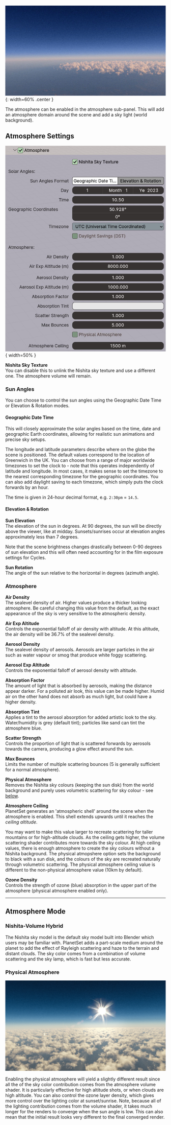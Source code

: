 ![](media/atmosphere.jpg){: width=60% .center }

The atmosphere can be enabled in the atmosphere sub-panel. This will add an atmosphere domain around the scene and add a sky light (world background).

## Atmosphere Settings

![Atmosphere Panel](media/atmosphere_panel.jpg){ width=50% }

**Nishita Sky Texture**  
You can disable this to unlink the Nishita sky texture and use a different one. The atmosphere volume will remain.

### Sun Angles
You can choose to control the sun angles using the Geographic Date Time or Elevation & Rotation modes.

#### Geographic Date Time
This will closely approximate the solar angles based on the time, date and geographic Earth coordinates, allowing for realistic sun animations and precise sky setups.

The longitude and latitude parameters describe where on the globe the scene is positioned. The default values correspond to the location of Greenwich in the UK. You can choose from a range of major worldwide timezones to set the clock to - note that this operates independently of latitude and longitude. In most cases, it makes sense to set the timezone to the nearest corresponding timezone for the geographic coordinates. You can also add daylight saving to each timezone, which simply puts the clock forwards by an hour.

The time is given in 24-hour decimal format, e.g. `2:30pm` = `14.5`.

#### Elevation & Rotation

**Sun Elevation**  
The elevation of the sun in degrees. At 90 degrees, the sun will be directly above the viewer, like at midday. Sunsets/sunrises occur at elevation angles approximately less than 7 degrees.

Note that the scene brightness changes drastically between 0-90 degrees of sun elevation and this will often need accounting for in the film exposure settings for Cycles.

**Sun Rotation**  
The angle of the sun relative to the horizontal in degrees (azimuth angle).


### Atmosphere

**Air Density**  
The sealevel density of air. Higher values produce a thicker looking atmosphere. Be careful changing this value from the default, as the exact appearance of the sky is very sensitive to the atmospheric density.

**Air Exp Altitude**  
Controls the exponential falloff of air density with altitude. At this altitude, the air density will be 36.7% of the sealevel density.

**Aerosol Density**  
The sealevel density of aerosols. Aerosols are larger particles in the air such as water vapour or smog that produce white foggy scattering.

**Aerosol Exp Altitude**  
Controls the exponential falloff of aerosol density with altitude.

**Absorption Factor**  
The amount of light that is absorbed by aerosols, making the distance appear darker. For a polluted air look, this value can be made higher. Humid air on the other hand does not absorb as much light, but could have a higher density.

**Absorption Tint**  
Applies a tint to the aerosol absorption for added artistic look to the sky. Water/humidity is grey (default tint); particles like sand can tint the atmosphere blue.

**Scatter Strength**  
Controls the proportion of light that is scattered forwards by aerosols towards the camera, producing a glow effect around the sun.

**Max Bounces**  
Limits the number of multiple scattering bounces (5 is generally sufficient for a normal atmosphere).

**Physical Atmosphere**  
Removes the Nishita sky colours (keeping the sun disk) from the world background and purely uses volumetric scattering for sky colour - see [below](#physical-atmosphere).

**Atmosphere Ceiling**  
PlanetSet generates an 'atmospheric shell' around the scene when the atmosphere is enabled. This shell extends upwards until it reaches the *ceiling altitude*.

You may want to make this value larger to recreate scattering for taller mountains or for high-altitude clouds. As the ceiling gets higher, the volume scattering shader contributes more towards the sky colour. At high ceiling values, there is enough atmosphere to create the sky colours without a Nishita background. The physical atmopshere option sets the background to black with a sun disk, and the colours of the sky are recreated naturally through volumetric scattering. The physical atmosphere ceiling value is different to the non-physical atmosphere value (10km by default).

**Ozone Density**  
Controls the strength of ozone (blue) absorption in the upper part of the atmosphere (physical atmosphere enabled only).

---

## Atmosphere Mode

### Nishita-Volume Hybrid

The Nishita sky model is the default sky model built into Blender which users may be familiar with. PlanetSet adds a part-scale medium around the planet to add the effect of Rayleigh scattering and haze to the terrain and distant clouds. The sky color comes from a combination of volume scattering and the sky lamp, which is fast but less accurate.

### Physical Atmosphere

![](media/space.jpg)

Enabling the physical atmosphere will yield a slightly different result since all the of the sky color contribution comes from the atmosphere volume shader. It is particularly effective for high altitude shots, or when clouds are high altitude. You can also control the ozone layer density, which gives more control over the lighting color at sunset/sunrise. Note, because all of the lighting contribution comes from the volume shader, it takes much longer for the renders to converge when the sun angle is low. This can also mean that the initial result looks very different to the final converged render.
